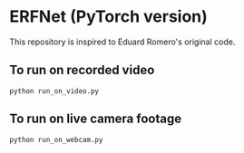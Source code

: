 # ERFNet (PyTorch version)

This repository is inspired to Eduard Romero's original code.

## To run on recorded video

```
python run_on_video.py 
```

## To run on live camera footage

```
python run_on_webcam.py 
```
